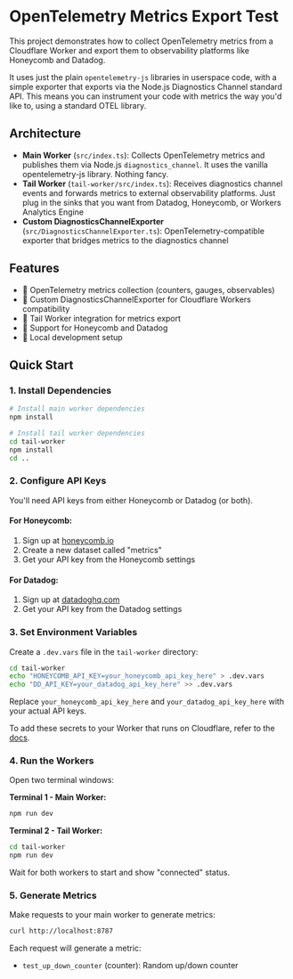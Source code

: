 # OpenTelemetry Metrics Export Test

This project demonstrates how to collect OpenTelemetry metrics from a Cloudflare Worker and export them to observability platforms like Honeycomb and Datadog.

It uses just the plain `opentelemetry-js` libraries in userspace code, with a simple exporter that exports via the Node.js Diagnostics Channel standard API. This means you can instrument your code with metrics the way you'd like to, using a standard OTEL library.

## Architecture

- **Main Worker** (`src/index.ts`): Collects OpenTelemetry metrics and publishes them via Node.js `diagnostics_channel`. It uses the vanilla opentelemetry-js library. Nothing fancy.
- **Tail Worker** (`tail-worker/src/index.ts`): Receives diagnostics channel events and forwards metrics to external observability platforms. Just plug in the sinks that you want from Datadog, Honeycomb, or Workers Analytics Engine
- **Custom DiagnosticsChannelExporter** (`src/DiagnosticsChannelExporter.ts`): OpenTelemetry-compatible exporter that bridges metrics to the diagnostics channel

## Features

-  OpenTelemetry metrics collection (counters, gauges, observables)
-  Custom DiagnosticsChannelExporter for Cloudflare Workers compatibility
-  Tail Worker integration for metrics export
-  Support for Honeycomb and Datadog
-  Local development setup

## Quick Start

### 1. Install Dependencies

```bash
# Install main worker dependencies
npm install

# Install tail worker dependencies
cd tail-worker
npm install
cd ..
```

### 2. Configure API Keys

You'll need API keys from either Honeycomb or Datadog (or both).

#### For Honeycomb:
1. Sign up at [honeycomb.io](https://honeycomb.io)
2. Create a new dataset called "metrics"
3. Get your API key from the Honeycomb settings

#### For Datadog:
1. Sign up at [datadoghq.com](https://datadoghq.com)
2. Get your API key from the Datadog settings

### 3. Set Environment Variables

Create a `.dev.vars` file in the `tail-worker` directory:

```bash
cd tail-worker
echo "HONEYCOMB_API_KEY=your_honeycomb_api_key_here" > .dev.vars
echo "DD_API_KEY=your_datadog_api_key_here" >> .dev.vars
```

Replace `your_honeycomb_api_key_here` and `your_datadog_api_key_here` with your actual API keys.

To add these secrets to your Worker that runs on Cloudflare, refer to the [docs](https://developers.cloudflare.com/workers/configuration/secrets/).

### 4. Run the Workers

Open two terminal windows:

**Terminal 1 - Main Worker:**
```bash
npm run dev
```

**Terminal 2 - Tail Worker:**
```bash
cd tail-worker
npm run dev
```

Wait for both workers to start and show "connected" status.

### 5. Generate Metrics

Make requests to your main worker to generate metrics:

```bash
curl http://localhost:8787
```

Each request will generate a metric:

- `test_up_down_counter` (counter): Random up/down counter